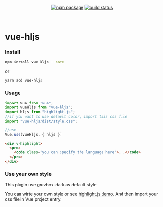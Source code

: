 <p align="center">
  <a href="https://npmjs.com/package/vue-hljs"><img src="https://img.shields.io/npm/v/vue-hljs.svg" alt="npm package"></a>
  <a href="https://github.com/sunskyxh/vue-hljs/actions/workflows/ci.yml"><img src="https://github.com/sunskyxh/vue-hljs/actions/workflows/ci.yml/badge.svg?branch=main" alt="build status"></a>
</p>
<br/>

# vue-hljs

### Install

```bash
npm install vue-hljs --save
```
or
```bash
yarn add vue-hljs
```


### Usage
```javascript
import Vue from "vue";
import vueHljs from "vue-hljs";
import hljs from "highlight.js";
//if you want to use default color, import this css file
import "vue-hljs/dist/style.css";

//use
Vue.use(vueHljs, { hljs })
```

```html
<div v-highlight>
  <pre>
    <code class="you can specify the language here">...</code>
  </pre>
</div>
```
### Use your own style

This plugin use gruvbox-dark as default style.

You can wirte your own style or see [highlight.js demo](https://highlightjs.org/static/demo/).
And then import your css file in Vue project entry.

